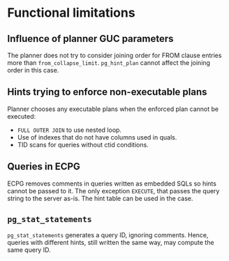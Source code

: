 # Functional limitations

## Influence of planner GUC parameters

The planner does not try to consider joining order for FROM clause entries
more than `from_collapse_limit`. `pg_hint_plan` cannot affect the joining
order in this case.

## Hints trying to enforce non-executable plans

Planner chooses any executable plans when the enforced plan cannot be
executed:

-   `FULL OUTER JOIN` to use nested loop.
-   Use of indexes that do not have columns used in quals.
-   TID scans for queries without ctid conditions.

## Queries in ECPG

ECPG removes comments in queries written as embedded SQLs so hints cannot
be passed to it.  The only exception `EXECUTE`, that passes the query string
to the server as-is.  The hint table can be used in the case.

## `pg_stat_statements`

`pg_stat_statements` generates a query ID, ignoring comments.  Hence,
queries with different hints, still written the same way, may compute the
same query ID.
